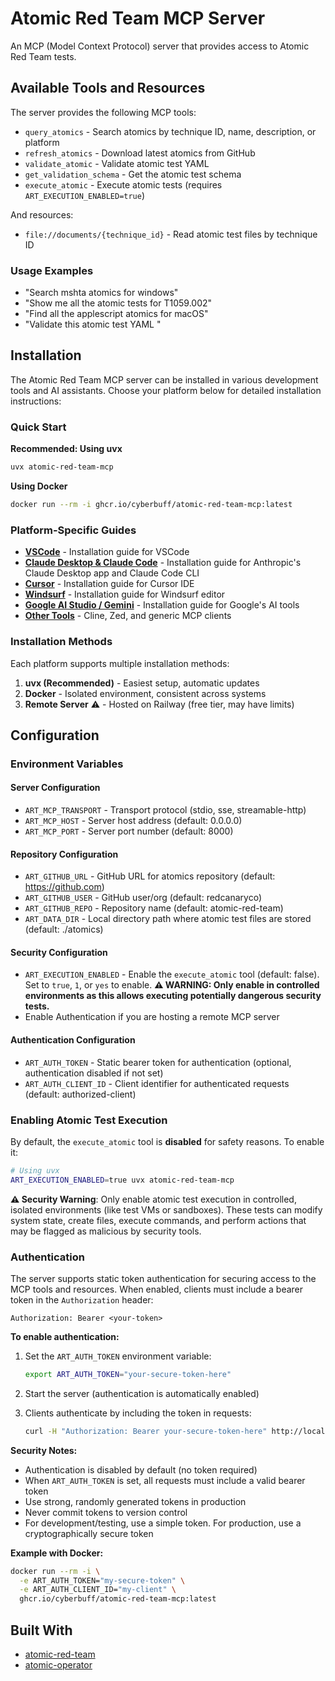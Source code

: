 # Atomic Red Team MCP Server

An MCP (Model Context Protocol) server that provides access to Atomic Red Team tests.

## Available Tools and Resources

The server provides the following MCP tools:

- `query_atomics` - Search atomics by technique ID, name, description, or platform
- `refresh_atomics` - Download latest atomics from GitHub
- `validate_atomic` - Validate atomic test YAML
- `get_validation_schema` - Get the atomic test schema
- `execute_atomic` - Execute atomic tests (requires `ART_EXECUTION_ENABLED=true`)

And resources:

- `file://documents/{technique_id}` - Read atomic test files by technique ID

### Usage Examples

- "Search mshta atomics for windows"
- "Show me all the atomic tests for T1059.002"
- "Find all the applescript atomics for macOS"
- "Validate this atomic test YAML <yaml-content-here>"

## Installation

The Atomic Red Team MCP server can be installed in various development tools and AI assistants. Choose your platform below for detailed installation instructions:

### Quick Start

**Recommended: Using uvx**

```bash
uvx atomic-red-team-mcp
```

**Using Docker**

```bash
docker run --rm -i ghcr.io/cyberbuff/atomic-red-team-mcp:latest
```

### Platform-Specific Guides

- **[VSCode](https://github.com/cyberbuff/atomic-red-team-mcp/blob/main/docs/installation/code.md)** - Installation guide for VSCode
- **[Claude Desktop & Claude Code](https://github.com/cyberbuff/atomic-red-team-mcp/blob/main/docs/installation/claude.md)** - Installation guide for Anthropic's Claude Desktop app and Claude Code CLI
- **[Cursor](https://github.com/cyberbuff/atomic-red-team-mcp/blob/main/docs/installation/cursor.md)** - Installation guide for Cursor IDE
- **[Windsurf](https://github.com/cyberbuff/atomic-red-team-mcp/blob/main/docs/installation/windsurf.md)** - Installation guide for Windsurf editor
- **[Google AI Studio / Gemini](https://github.com/cyberbuff/atomic-red-team-mcp/blob/main/docs/installation/gemini.md)** - Installation guide for Google's AI tools
- **[Other Tools](https://github.com/cyberbuff/atomic-red-team-mcp/blob/main/docs/installation/other.md)** - Cline, Zed, and generic MCP clients

### Installation Methods

Each platform supports multiple installation methods:

1. **uvx (Recommended)** - Easiest setup, automatic updates
1. **Docker** - Isolated environment, consistent across systems
1. **Remote Server** ⚠️ - Hosted on Railway (free tier, may have limits)

## Configuration

### Environment Variables

#### Server Configuration

- `ART_MCP_TRANSPORT` - Transport protocol (stdio, sse, streamable-http)
- `ART_MCP_HOST` - Server host address (default: 0.0.0.0)
- `ART_MCP_PORT` - Server port number (default: 8000)

#### Repository Configuration

- `ART_GITHUB_URL` - GitHub URL for atomics repository (default: <https://github.com>)
- `ART_GITHUB_USER` - GitHub user/org (default: redcanaryco)
- `ART_GITHUB_REPO` - Repository name (default: atomic-red-team)
- `ART_DATA_DIR` - Local directory path where atomic test files are stored (default: ./atomics)

#### Security Configuration

- `ART_EXECUTION_ENABLED` - Enable the `execute_atomic` tool (default: false). Set to `true`, `1`, or `yes` to enable. **⚠️ WARNING: Only enable in controlled environments as this allows executing potentially dangerous security tests.**
- Enable Authentication if you are hosting a remote MCP server

#### Authentication Configuration

- `ART_AUTH_TOKEN` - Static bearer token for authentication (optional, authentication disabled if not set)
- `ART_AUTH_CLIENT_ID` - Client identifier for authenticated requests (default: authorized-client)

### Enabling Atomic Test Execution

By default, the `execute_atomic` tool is **disabled** for safety reasons. To enable it:

```bash
# Using uvx
ART_EXECUTION_ENABLED=true uvx atomic-red-team-mcp
```

**⚠️ Security Warning**: Only enable atomic test execution in controlled, isolated environments (like test VMs or sandboxes). These tests can modify system state, create files, execute commands, and perform actions that may be flagged as malicious by security tools.

### Authentication

The server supports static token authentication for securing access to the MCP tools and resources. When enabled, clients must include a bearer token in the `Authorization` header:

```
Authorization: Bearer <your-token>
```

**To enable authentication:**

1. Set the `ART_AUTH_TOKEN` environment variable:

   ```bash
   export ART_AUTH_TOKEN="your-secure-token-here"
   ```

1. Start the server (authentication is automatically enabled)

1. Clients authenticate by including the token in requests:

   ```bash
   curl -H "Authorization: Bearer your-secure-token-here" http://localhost:8000
   ```

**Security Notes:**

- Authentication is disabled by default (no token required)
- When `ART_AUTH_TOKEN` is set, all requests must include a valid bearer token
- Use strong, randomly generated tokens in production
- Never commit tokens to version control
- For development/testing, use a simple token. For production, use a cryptographically secure token

**Example with Docker:**

```bash
docker run --rm -i \
  -e ART_AUTH_TOKEN="my-secure-token" \
  -e ART_AUTH_CLIENT_ID="my-client" \
  ghcr.io/cyberbuff/atomic-red-team-mcp:latest
```

## Built With

- [atomic-red-team](https://github.com/redcanaryco/atomic-red-team)
- [atomic-operator](https://github.com/swimlane/atomic-operator)

